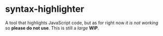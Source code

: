 # syntax-highlighter
A tool that highlights JavaScript code, but as for right now *it is not working* so **please do not use**. This is still a *large* **WIP**.
